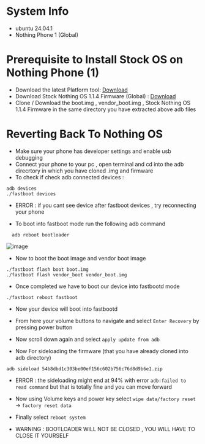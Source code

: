 # System Info 
- ubuntu 24.04.1 
- Nothing Phone 1 (Global) 

# Prerequisite to Install Stock OS on Nothing Phone (1)
- Download the latest Platform tool: [Download](https://developer.android.com/studio/releases/platform-tools)
- Download Stock Nothing OS 1.1.4 Firmware (Global) : [Download](https://android.googleapis.com/packages/ota-api/package/54b8dbd1c303be00ef156c602b756c76d8d9b6e1.zip)
- Clone / Download the boot.img , vendor_boot.img , Stock Nothing OS 1.1.4 Firmware in the same directory you have extracted above adb files

# Reverting Back To Nothing OS 
- Make sure your phone has developer settings and enable usb debugging
- Connect your phone to your pc , open terminal and cd into the adb direcrtory in which you have cloned .img and firmware
- To check if check adb connected devices :
```
adb devices
./fastboot devices
```
- ERROR : if you cant see device after fastboot devices , try reconnecting your phone

- To boot into fastboot mode run the following adb command

```
  adb reboot bootloader
```
![image](https://github.com/user-attachments/assets/083ab657-9e75-4cfa-9b49-db28ee6d594d)

- Now to boot the boot image and vendor boot image
```
./fastboot flash boot boot.img
./fastboot flash vendor_boot vendor_boot.img
```
- Once completed we have to boot our device into fastbootd mode
```
./fastboot reboot fastboot
```

- Now your device will boot into fastbootd
- From here your volume buttons to navigate and select `Enter Recovery` by pressing power button
- Now scroll down again and select `apply update from adb`



- Now For sideloading the firmware (that you have already cloned into adb directory)
```
adb sideload 54b8dbd1c303be00ef156c602b756c76d8d9b6e1.zip
```

- ERROR : the sideloading might end at 94% with error `adb:failed to read command` but that is totally fine and you can move forward
- Now using Volume keys and power key select `wipe data/factory reset` -> `factory reset data`
- Finally select `reboot system`


- WARNING : BOOTLOADER WILL NOT BE CLOSED , YOU WILL HAVE TO CLOSE IT YOURSELF

